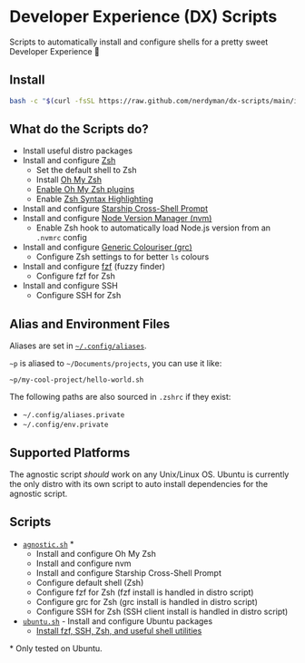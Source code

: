 # Developer Experience (DX) Scripts

Scripts to automatically install and configure shells for a pretty sweet Developer Experience 🧁

## Install

```sh
bash -c "$(curl -fsSL https://raw.github.com/nerdyman/dx-scripts/main/install.sh)"
```

## What do the Scripts do?

- Install useful distro packages
- Install and configure [Zsh](https://www.zsh.org/)
  - Set the default shell to Zsh
  - Install [Oh My Zsh](https://ohmyz.sh/)
  - [Enable Oh My Zsh plugins](./agnostic.sh#L23)
  - Enable [Zsh Syntax Highlighting](https://github.com/zsh-users/zsh-syntax-highlighting)
- Install and configure [Starship Cross-Shell Prompt](https://starship.rs/)
- Install and configure [Node Version Manager (nvm)](https://github.com/nvm-sh/nvm)
  - Enable Zsh hook to automatically load Node.js version from an `.nvmrc` config
- Install and configure [Generic Colouriser (grc)](https://github.com/garabik/grc)
  - Configure Zsh settings to for better `ls` colours
- Install and configure [fzf](https://github.com/junegunn/fzf) (fuzzy finder)
  - Configure fzf for Zsh
- Install and configure SSH
  - Configure SSH for Zsh

## Alias and Environment Files

Aliases are set in [`~/.config/aliases`](./.config/aliases).

`~p` is aliased to `~/Documents/projects`, you can use it like:

```
~p/my-cool-project/hello-world.sh
```

The following paths are also sourced in `.zshrc` if they exist:

- `~/.config/aliases.private`
- `~/.config/env.private`

## Supported Platforms

The agnostic script _should_ work on any Unix/Linux OS. Ubuntu is currently the only
distro with its own script to auto install dependencies for the agnostic script.

## Scripts

- [`agnostic.sh`](./agnostic.sh) \*
  - Install and configure Oh My Zsh
  - Install and configure nvm
  - Install and configure Starship Cross-Shell Prompt
  - Configure default shell (Zsh)
  - Configure fzf for Zsh (fzf install is handled in distro script)
  - Configure grc for Zsh (grc install is handled in distro script)
  - Configure SSH for Zsh (SSH client install is handled in distro script)
- [`ubuntu.sh`](./ubuntu.sh) - Install and configure Ubuntu packages
  - [Install fzf, SSH, Zsh, and useful shell utilities](./ubuntu.sh#L9)

\* Only tested on Ubuntu.
